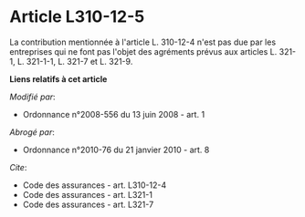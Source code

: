 # Article L310-12-5

La contribution mentionnée à l'article L. 310-12-4 n'est pas due par les entreprises qui ne font pas l'objet des agréments
prévus aux articles L. 321-1, L. 321-1-1, L. 321-7 et L. 321-9.

**Liens relatifs à cet article**

_Modifié par_:

  - Ordonnance n°2008-556 du 13 juin 2008 - art. 1

_Abrogé par_:

  - Ordonnance n°2010-76 du 21 janvier 2010 - art. 8

_Cite_:

  - Code des assurances - art. L310-12-4
  - Code des assurances - art. L321-1
  - Code des assurances - art. L321-7
